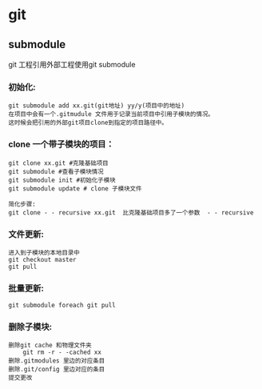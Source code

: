 # git 

## submodule
git 工程引用外部工程使用git submodule

### 初始化:
    git submodule add xx.git(git地址) yy/y(项目中的地址) 
    在项目中会有一个.gitmudule 文件用于记录当前项目中引用子模块的情况。
    这时候会把引用的外部git项目clone到指定的项目路径中。

### clone 一个带子模块的项目：
    git clone xx.git #克隆基础项目
    git submodule #查看子模块情况
    git submodule init #初始化子模块
    git submodule update # clone 子模块文件

    简化步骤:
    git clone - - recursive xx.git  比克隆基础项目多了一个参数  - - recursive

### 文件更新:
    进入到子模块的本地目录中
    git checkout master
    git pull

### 批量更新:
    git submodule foreach git pull

### 删除子模块:
    删除git cache 和物理文件夹
        git rm -r - -cached xx
    删除.gitmodules 里边的对应条目
    删除.git/config 里边对应的条目
    提交更改

